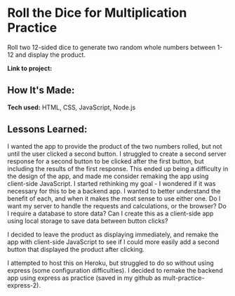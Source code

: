 # Roll the Dice for Multiplication Practice
Roll two 12-sided dice to generate two random whole numbers between 1-12 and display the product.

**Link to project:** 

## How It's Made:
**Tech used:** HTML, CSS, JavaScript, Node.js

## Lessons Learned:
I wanted the app to provide the product of the two numbers rolled, but not until the user clicked a second button. I struggled to create a second server response for a second button to be clicked after the first button, but including the results of the first response. This ended up being a difficulty in the design of the app, and made me consider remaking the app using client-side JavaScript. I started rethinking my goal - I wondered if it was necessary for this to be a backend app. I wanted to better understand the benefit of each, and when it makes the most sense to use either one. Do I want my server to handle the requests and calculations, or the browser? Do I require a database to store data? Can I create this as a client-side app using local storage to save data between button clicks?

I decided to leave the product as displaying immediately, and remake the app with client-side JavaScript to see if I could more easily add a second button that displayed the product after clicking. 

I attempted to host this on Heroku, but struggled to do so without using express (some configuration difficulties). I decided to remake the backend app using express as practice (saved in my github as mult-practice-express-2).